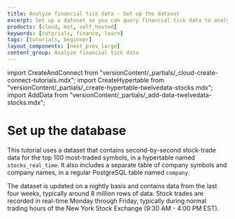 ```yaml
---
title: Analyze financial tick data - Set up the dataset
excerpt: Set up a dataset so you can query financial tick data to analyze price changes
products: [cloud, mst, self_hosted]
keywords: [tutorials, finance, learn]
tags: [tutorials, beginner]
layout_components: [next_prev_large]
content_group: Analyze financial tick data
---
```


import CreateAndConnect from "versionContent/_partials/_cloud-create-connect-tutorials.mdx";
import CreateHypertable from "versionContent/_partials/_create-hypertable-twelvedata-stocks.mdx";
import AddData from "versionContent/_partials/_add-data-twelvedata-stocks.mdx";

# Set up the database

This tutorial uses a dataset that contains second-by-second stock-trade data for
the top 100 most-traded symbols, in a hypertable named `stocks_real_time`. It
also includes a separate table of company symbols and company names, in a
regular PostgreSQL table named `company`.

<Collapsible heading="Create a Timescale service and connect to your service" defaultExpanded={false}>

<CreateAndConnect/>

</Collapsible>

<Collapsible heading="The dataset" defaultExpanded={false}>

The dataset is updated on a nightly basis and contains data from the last four
weeks, typically around 8 million rows of data. Stock trades are recorded in
real-time Monday through Friday, typically during normal trading hours of the
New York Stock Exchange (9:30&nbsp;AM - 4:00&nbsp;PM EST).

<CreateHypertable />

<AddData />

</Collapsible>
